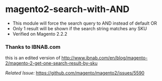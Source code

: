 # magento2-search-with-AND
- This module will force the search query to AND instead of default OR
- Only 1 result will be shown if the search string matches any SKU
- Verified on Magento 2.2.2
### Thanks to IBNAB.com
this is an edited version of http://www.ibnab.com/en/blog/magento-2/magento-2-get-one-search-result-by-sku

*Related Issue:*
https://github.com/magento/magento2/issues/5590
